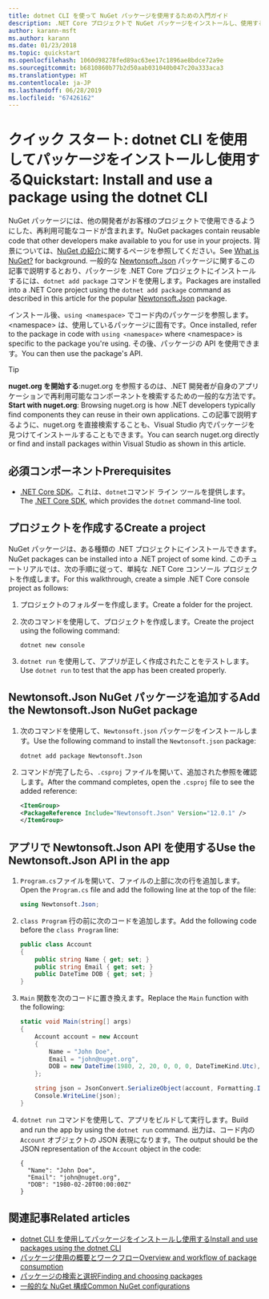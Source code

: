 ```yaml
---
title: dotnet CLI を使って NuGet パッケージを使用するための入門ガイド
description: .NET Core プロジェクトで NuGet パッケージをインストールし、使用するプロセスを説明したチュートリアル。
author: karann-msft
ms.author: karann
ms.date: 01/23/2018
ms.topic: quickstart
ms.openlocfilehash: 1060d98278fed89ac63ee17c1896ae8bdce72a9e
ms.sourcegitcommit: b6810860b77b2d50aab031040b047c20a333aca3
ms.translationtype: HT
ms.contentlocale: ja-JP
ms.lasthandoff: 06/28/2019
ms.locfileid: "67426162"
---
```

# <a name="quickstart-install-and-use-a-package-using-the-dotnet-cli"></a><span data-ttu-id="7918e-103">クイック スタート: dotnet CLI を使用してパッケージをインストールし使用する</span><span class="sxs-lookup"><span data-stu-id="7918e-103">Quickstart: Install and use a package using the dotnet CLI</span></span>

<span data-ttu-id="7918e-104">NuGet パッケージには、他の開発者がお客様のプロジェクトで使用できるようにした、再利用可能なコードが含まれます。</span><span class="sxs-lookup"><span data-stu-id="7918e-104">NuGet packages contain reusable code that other developers make available to you for use in your projects.</span></span> <span data-ttu-id="7918e-105">背景については、[NuGet の紹介](../What-is-NuGet.md)に関するページを参照してください。</span><span class="sxs-lookup"><span data-stu-id="7918e-105">See [What is NuGet?](../What-is-NuGet.md) for background.</span></span> <span data-ttu-id="7918e-106">一般的な [Newtonsoft.Json](https://www.nuget.org/packages/Newtonsoft.Json/) パッケージに関するこの記事で説明するとおり、パッケージを .NET Core プロジェクトにインストールするには、`dotnet add package` コマンドを使用します。</span><span class="sxs-lookup"><span data-stu-id="7918e-106">Packages are installed into a .NET Core project using the `dotnet add package` command as described in this article for the popular [Newtonsoft.Json](https://www.nuget.org/packages/Newtonsoft.Json/) package.</span></span>

<span data-ttu-id="7918e-107">インストール後、`using <namespace>` でコード内のパッケージを参照します。\<namespace\> は、使用しているパッケージに固有です。</span><span class="sxs-lookup"><span data-stu-id="7918e-107">Once installed, refer to the package in code with `using <namespace>` where \<namespace\> is specific to the package you're using.</span></span> <span data-ttu-id="7918e-108">その後、パッケージの API を使用できます。</span><span class="sxs-lookup"><span data-stu-id="7918e-108">You can then use the package's API.</span></span>

> [!Tip]
> <span data-ttu-id="7918e-109">**nuget.org を開始する**:nuget.org を参照するのは、.NET 開発者が自身のアプリケーションで再利用可能なコンポーネントを検索するための一般的な方法です。</span><span class="sxs-lookup"><span data-stu-id="7918e-109">**Start with nuget.org**: Browsing nuget.org is how .NET developers typically find components they can reuse in their own applications.</span></span> <span data-ttu-id="7918e-110">この記事で説明するように、nuget.org を直接検索することも、Visual Studio 内でパッケージを見つけてインストールすることもできます。</span><span class="sxs-lookup"><span data-stu-id="7918e-110">You can search nuget.org directly or find and install packages within Visual Studio as shown in this article.</span></span>

## <a name="prerequisites"></a><span data-ttu-id="7918e-111">必須コンポーネント</span><span class="sxs-lookup"><span data-stu-id="7918e-111">Prerequisites</span></span>

- <span data-ttu-id="7918e-112">[.NET Core SDK](https://www.microsoft.com/net/download/)。これは、`dotnet`コマンド ライン ツールを提供します。</span><span class="sxs-lookup"><span data-stu-id="7918e-112">The [.NET Core SDK](https://www.microsoft.com/net/download/), which provides the `dotnet` command-line tool.</span></span>

## <a name="create-a-project"></a><span data-ttu-id="7918e-113">プロジェクトを作成する</span><span class="sxs-lookup"><span data-stu-id="7918e-113">Create a project</span></span>

<span data-ttu-id="7918e-114">NuGet パッケージは、ある種類の .NET プロジェクトにインストールできます。</span><span class="sxs-lookup"><span data-stu-id="7918e-114">NuGet packages can be installed into a .NET project of some kind.</span></span> <span data-ttu-id="7918e-115">このチュートリアルでは、次の手順に従って、単純な .NET Core コンソール プロジェクトを作成します。</span><span class="sxs-lookup"><span data-stu-id="7918e-115">For this walkthrough, create a simple .NET Core console project as follows:</span></span>

1. <span data-ttu-id="7918e-116">プロジェクトのフォルダーを作成します。</span><span class="sxs-lookup"><span data-stu-id="7918e-116">Create a folder for the project.</span></span>

1. <span data-ttu-id="7918e-117">次のコマンドを使用して、プロジェクトを作成します。</span><span class="sxs-lookup"><span data-stu-id="7918e-117">Create the project using the following command:</span></span>

    ```cli
    dotnet new console
    ```

1. <span data-ttu-id="7918e-118">`dotnet run` を使用して、アプリが正しく作成されたことをテストします。</span><span class="sxs-lookup"><span data-stu-id="7918e-118">Use `dotnet run` to test that the app has been created properly.</span></span>

## <a name="add-the-newtonsoftjson-nuget-package"></a><span data-ttu-id="7918e-119">Newtonsoft.Json NuGet パッケージを追加する</span><span class="sxs-lookup"><span data-stu-id="7918e-119">Add the Newtonsoft.Json NuGet package</span></span>

1. <span data-ttu-id="7918e-120">次のコマンドを使用して、`Newtonsoft.json` パッケージをインストールします。</span><span class="sxs-lookup"><span data-stu-id="7918e-120">Use the following command to install the `Newtonsoft.json` package:</span></span>

    ```cli
    dotnet add package Newtonsoft.Json
    ```

2. <span data-ttu-id="7918e-121">コマンドが完了したら、`.csproj` ファイルを開いて、追加された参照を確認します。</span><span class="sxs-lookup"><span data-stu-id="7918e-121">After the command completes, open the `.csproj` file to see the added reference:</span></span>

    ```xml
   <ItemGroup>
    <PackageReference Include="Newtonsoft.Json" Version="12.0.1" />
   </ItemGroup>
    ```

## <a name="use-the-newtonsoftjson-api-in-the-app"></a><span data-ttu-id="7918e-122">アプリで Newtonsoft.Json API を使用する</span><span class="sxs-lookup"><span data-stu-id="7918e-122">Use the Newtonsoft.Json API in the app</span></span>

1. <span data-ttu-id="7918e-123">`Program.cs`ファイルを開いて、ファイルの上部に次の行を追加します。</span><span class="sxs-lookup"><span data-stu-id="7918e-123">Open the `Program.cs` file and add the following line at the top of the file:</span></span>

    ```cs
    using Newtonsoft.Json;
    ```

1. <span data-ttu-id="7918e-124">`class Program` 行の前に次のコードを追加します。</span><span class="sxs-lookup"><span data-stu-id="7918e-124">Add the following code before the `class Program` line:</span></span>

    ```cs
    public class Account
    {
        public string Name { get; set; }
        public string Email { get; set; }
        public DateTime DOB { get; set; }
    }
    ```

1. <span data-ttu-id="7918e-125">`Main` 関数を次のコードに置き換えます。</span><span class="sxs-lookup"><span data-stu-id="7918e-125">Replace the `Main` function with the following:</span></span>

    ```cs
    static void Main(string[] args)
    {
        Account account = new Account
        {
            Name = "John Doe",
            Email = "john@nuget.org",
            DOB = new DateTime(1980, 2, 20, 0, 0, 0, DateTimeKind.Utc),
        };

        string json = JsonConvert.SerializeObject(account, Formatting.Indented);
        Console.WriteLine(json);
    }
    ```

1. <span data-ttu-id="7918e-126">`dotnet run` コマンドを使用して、アプリをビルドして実行します。</span><span class="sxs-lookup"><span data-stu-id="7918e-126">Build and run the app by using the `dotnet run` command.</span></span> <span data-ttu-id="7918e-127">出力は、コード内の `Account` オブジェクトの JSON 表現になります。</span><span class="sxs-lookup"><span data-stu-id="7918e-127">The output should be the JSON representation of the `Account` object in the code:</span></span>

    ```output
    {
      "Name": "John Doe",
      "Email": "john@nuget.org",
      "DOB": "1980-02-20T00:00:00Z"
    }
    ```

## <a name="related-articles"></a><span data-ttu-id="7918e-128">関連記事</span><span class="sxs-lookup"><span data-stu-id="7918e-128">Related articles</span></span>

- [<span data-ttu-id="7918e-129">dotnet CLI を使用してパッケージをインストールし使用する</span><span class="sxs-lookup"><span data-stu-id="7918e-129">Install and use packages using the dotnet CLI</span></span>](../consume-packages/install-use-packages-dotnet-cli.md)
- [<span data-ttu-id="7918e-130">パッケージ使用の概要とワークフロー</span><span class="sxs-lookup"><span data-stu-id="7918e-130">Overview and workflow of package consumption</span></span>](../consume-packages/overview-and-workflow.md)
- [<span data-ttu-id="7918e-131">パッケージの検索と選択</span><span class="sxs-lookup"><span data-stu-id="7918e-131">Finding and choosing packages</span></span>](../consume-packages/finding-and-choosing-packages.md)
- [<span data-ttu-id="7918e-132">一般的な NuGet 構成</span><span class="sxs-lookup"><span data-stu-id="7918e-132">Common NuGet configurations</span></span>](../consume-packages/configuring-nuget-behavior.md)
